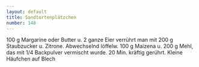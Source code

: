 ```yaml
---
layout: default
title: Sandtortenplätzchen
number: 148
---
```


100 g Margarine oder Butter u. 2 ganze Eier verrührt man mit 200 g Staubzucker u. Zitrone.
Abwechselnd löffelw. 100 g Maizena u. 200 g Mehl, das mit 1/4 Backpulver vermischt wurde.
20 Min. kräftig gerührt. Kleine Häufchen auf Blech
